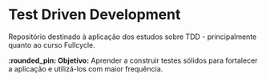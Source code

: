 # Test Driven Development

Repositório destinado à aplicação dos estudos sobre TDD - principalmente quanto ao curso Fullcycle.

**:rounded_pin: Objetivo:** Aprender a construir testes sólidos para fortalecer a aplicação e utilizá-los com maior frequência.


